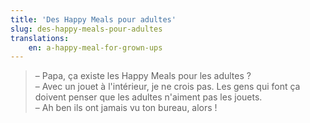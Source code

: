 ```yaml
---
title: 'Des Happy Meals pour adultes'
slug: des-happy-meals-pour-adultes
translations:
    en: a-happy-meal-for-grown-ups
---
```


> – Papa, ça existe les <span lang="en">Happy Meals</span> pour les adultes ?  
> – Avec un jouet à l'intérieur, je ne crois pas. Les gens qui font ça doivent penser que les adultes n'aiment pas les jouets.  
> – Ah ben ils ont jamais vu ton bureau, alors !
